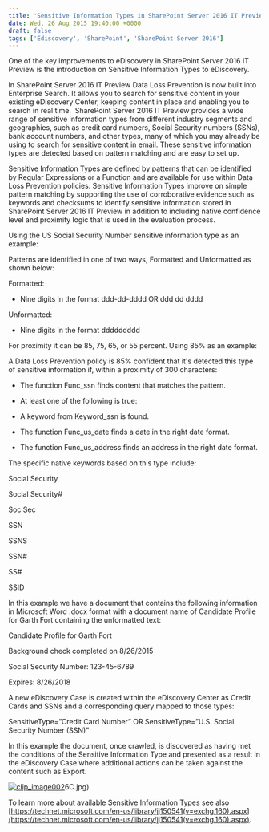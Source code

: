 ```yaml
---
title: 'Sensitive Information Types in SharePoint Server 2016 IT Preview'
date: Wed, 26 Aug 2015 19:40:00 +0000
draft: false
tags: ['Ediscovery', 'SharePoint', 'SharePoint Server 2016']
---
```


One of the key improvements to eDiscovery in SharePoint Server 2016 IT Preview is the introduction on Sensitive Information Types to eDiscovery.

In SharePoint Server 2016 IT Preview Data Loss Prevention is now built into Enterprise Search. It allows you to search for sensitive content in your existing eDiscovery Center, keeping content in place and enabling you to search in real time.  SharePoint Server 2016 IT Preview provides a wide range of sensitive information types from different industry segments and geographies, such as credit card numbers, Social Security numbers (SSNs), bank account numbers, and other types, many of which you may already be using to search for sensitive content in email. These sensitive information types are detected based on pattern matching and are easy to set up.

Sensitive Information Types are defined by patterns that can be identified by Regular Expressions or a Function and are available for use within Data Loss Prevention policies. Sensitive Information Types improve on simple pattern matching by supporting the use of corroborative evidence such as keywords and checksums to identify sensitive information stored in SharePoint Server 2016 IT Preview in addition to including native confidence level and proximity logic that is used in the evaluation process.

Using the US Social Security Number sensitive information type as an example:

Patterns are identified in one of two ways, Formatted and Unformatted as shown below:

Formatted:

*   Nine digits in the format ddd-dd-dddd OR ddd dd dddd

Unformatted:

*   Nine digits in the format ddddddddd

For proximity it can be 85, 75, 65, or 55 percent. Using 85% as an example:

A Data Loss Prevention policy is 85% confident that it's detected this type of sensitive information if, within a proximity of 300 characters:

*   The function Func\_ssn finds content that matches the pattern.
*   At least one of the following is true:

*   A keyword from Keyword\_ssn is found.
*   The function Func\_us\_date finds a date in the right date format.
*   The function Func\_us\_address finds an address in the right date format.

The specific native keywords based on this type include:

Social Security

Social Security#

Soc Sec

SSN

SSNS

SSN#

SS#

SSID

In this example we have a document that contains the following information in Microsoft Word .docx format with a document name of Candidate Profile for Garth Fort containing the unformatted text:

Candidate Profile for Garth Fort

Background check completed on 8/26/2015

Social Security Number: 123-45-6789

Expires: 8/26/2018

A new eDiscovery Case is created within the eDiscovery Center as Credit Cards and SSNs and a corresponding query mapped to those types:

SensitiveType=”Credit Card Number” OR SensitiveType=”U.S. Social Security Number (SSN)”

In this example the document, once crawled, is discovered as having met the conditions of the Sensitive Information Type and presented as a result in the eDiscovery Case where additional actions can be taken against the content such as Export.

[![clip_image002](https://msdnshared.blob.core.windows.net/media/TNBlogsFS/prod.evol.blogs.technet.com/CommunityServer.Blogs.Components.WeblogFiles/00/00/00/48/65/metablogapi/clip_image002_thumb_42386FA0.jpg "clip_image002")](https://msdnshared.blob.core.windows.net/media/TNBlogsFS/prod.evol.blogs.technet.com/CommunityServer.Blogs.Components.WeblogFiles/00/00/00/48/65/metablogapi/clip_image002_3E)6C.jpg)

To learn more about available Sensitive Information Types see also [https://technet.microsoft.com/en-us/library/jj150541(v=exchg.160).aspx](https://technet.microsoft.com/en-us/library/jj150541(v=exchg.160).aspx).